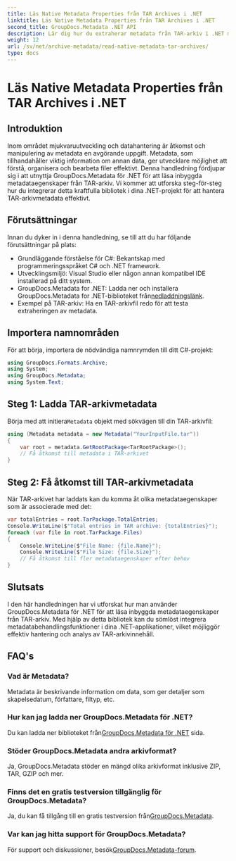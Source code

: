 ```yaml
---
title: Läs Native Metadata Properties från TAR Archives i .NET
linktitle: Läs Native Metadata Properties från TAR Archives i .NET
second_title: GroupDocs.Metadata .NET API
description: Lär dig hur du extraherar metadata från TAR-arkiv i .NET med hjälp av GroupDocs.Metadata. Denna handledning guidar dig genom processen steg för steg.
weight: 12
url: /sv/net/archive-metadata/read-native-metadata-tar-archives/
type: docs
---
```

# Läs Native Metadata Properties från TAR Archives i .NET

## Introduktion
Inom området mjukvaruutveckling och datahantering är åtkomst och manipulering av metadata en avgörande uppgift. Metadata, som tillhandahåller viktig information om annan data, ger utvecklare möjlighet att förstå, organisera och bearbeta filer effektivt. Denna handledning fördjupar sig i att utnyttja GroupDocs.Metadata för .NET för att läsa inbyggda metadataegenskaper från TAR-arkiv. Vi kommer att utforska steg-för-steg hur du integrerar detta kraftfulla bibliotek i dina .NET-projekt för att hantera TAR-arkivmetadata effektivt.
## Förutsättningar
Innan du dyker in i denna handledning, se till att du har följande förutsättningar på plats:
- Grundläggande förståelse för C#: Bekantskap med programmeringsspråket C# och .NET framework.
- Utvecklingsmiljö: Visual Studio eller någon annan kompatibel IDE installerad på ditt system.
-  GroupDocs.Metadata for .NET: Ladda ner och installera GroupDocs.Metadata for .NET-biblioteket från[nedladdningslänk](https://releases.groupdocs.com/metadata/net/).
- Exempel på TAR-arkiv: Ha en TAR-arkivfil redo för att testa extraheringen av metadata.

## Importera namnområden
För att börja, importera de nödvändiga namnrymden till ditt C#-projekt:
```csharp
using GroupDocs.Formats.Archive;
using System;
using GroupDocs.Metadata;
using System.Text;
```
## Steg 1: Ladda TAR-arkivmetadata
 Börja med att initiera`Metadata` objekt med sökvägen till din TAR-arkivfil:
```csharp
using (Metadata metadata = new Metadata("YourInputFile.tar"))
{
    var root = metadata.GetRootPackage<TarRootPackage>();
    // Få åtkomst till metadata i TAR-arkivet
}
```
## Steg 2: Få åtkomst till TAR-arkivmetadata
När TAR-arkivet har laddats kan du komma åt olika metadataegenskaper som är associerade med det:
```csharp
var totalEntries = root.TarPackage.TotalEntries;
Console.WriteLine($"Total entries in TAR archive: {totalEntries}");
foreach (var file in root.TarPackage.Files)
{
    Console.WriteLine($"File Name: {file.Name}");
    Console.WriteLine($"File Size: {file.Size}");
    // Få åtkomst till fler metadataegenskaper efter behov
}
```

## Slutsats
I den här handledningen har vi utforskat hur man använder GroupDocs.Metadata för .NET för att läsa inbyggda metadataegenskaper från TAR-arkiv. Med hjälp av detta bibliotek kan du sömlöst integrera metadatabehandlingsfunktioner i dina .NET-applikationer, vilket möjliggör effektiv hantering och analys av TAR-arkivinnehåll.

## FAQ's
### Vad är Metadata?
Metadata är beskrivande information om data, som ger detaljer som skapelsedatum, författare, filtyp, etc.
### Hur kan jag ladda ner GroupDocs.Metadata för .NET?
 Du kan ladda ner biblioteket från[GroupDocs.Metadata för .NET](https://releases.groupdocs.com/metadata/net/) sida.
### Stöder GroupDocs.Metadata andra arkivformat?
Ja, GroupDocs.Metadata stöder en mängd olika arkivformat inklusive ZIP, TAR, GZIP och mer.
### Finns det en gratis testversion tillgänglig för GroupDocs.Metadata?
 Ja, du kan få tillgång till en gratis testversion från[GroupDocs.Metadata](https://releases.groupdocs.com/).
### Var kan jag hitta support för GroupDocs.Metadata?
 För support och diskussioner, besök[GroupDocs.Metadata-forum](https://forum.groupdocs.com/c/metadata/14).